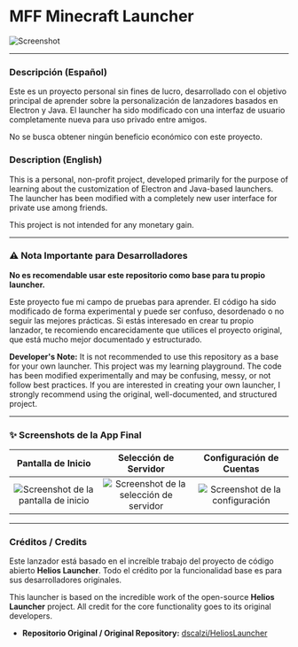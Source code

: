 # MFF Minecraft Launcher 

![Screenshot](https://i.imgur.com/WzEWnIC.png)

---

### Descripción (Español)

Este es un proyecto personal sin fines de lucro, desarrollado con el objetivo principal de aprender sobre la personalización de lanzadores basados en Electron y Java. El launcher ha sido modificado con una interfaz de usuario completamente nueva para uso privado entre amigos.

No se busca obtener ningún beneficio económico con este proyecto.

### Description (English)

This is a personal, non-profit project, developed primarily for the purpose of learning about the customization of Electron and Java-based launchers. The launcher has been modified with a completely new user interface for private use among friends.

This project is not intended for any monetary gain.

---

### ⚠️ Nota Importante para Desarrolladores

**No es recomendable usar este repositorio como base para tu propio launcher.**

Este proyecto fue mi campo de pruebas para aprender. El código ha sido modificado de forma experimental y puede ser confuso, desordenado o no seguir las mejores prácticas. Si estás interesado en crear tu propio lanzador, te recomiendo encarecidamente que utilices el proyecto original, que está mucho mejor documentado y estructurado.

**Developer's Note:** It is not recommended to use this repository as a base for your own launcher. This project was my learning playground. The code has been modified experimentally and may be confusing, messy, or not follow best practices. If you are interested in creating your own launcher, I strongly recommend using the original, well-documented, and structured project.

---

### ✨ Screenshots de la App Final

| Pantalla de Inicio | Selección de Servidor | Configuración de Cuentas |
| :---: | :---: | :---: |
| ![Screenshot de la pantalla de inicio](https://i.imgur.com/WzEWnIC.png) | ![Screenshot de la selección de servidor](https://i.imgur.com/vhRmjXN.png) | ![Screenshot de la configuración](https://i.imgur.com/7K97iVT.png) |

---

### Créditos / Credits

Este lanzador está basado en el increíble trabajo del proyecto de código abierto **Helios Launcher**. Todo el crédito por la funcionalidad base es para sus desarrolladores originales.

This launcher is based on the incredible work of the open-source **Helios Launcher** project. All credit for the core functionality goes to its original developers.

* **Repositorio Original / Original Repository:** [dscalzi/HeliosLauncher](https://github.com/dscalzi/HeliosLauncher)
